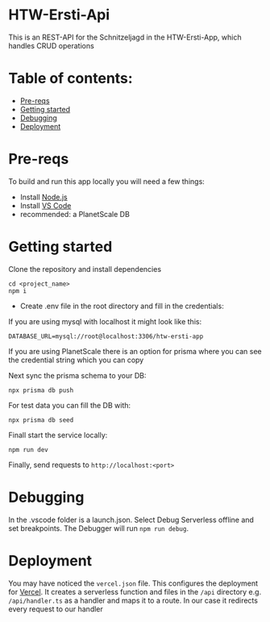 # HTW-Ersti-Api
This is an REST-API for the Schnitzeljagd in the HTW-Ersti-App, which handles CRUD operations

# Table of contents:
- [Pre-reqs](#pre-reqs)
- [Getting started](#getting-started)
- [Debugging](#debugging)
- [Deployment](#deployment)

# Pre-reqs
To build and run this app locally you will need a few things:
- Install [Node.js](https://nodejs.org/en/)
- Install [VS Code](https://code.visualstudio.com/)
- recommended: a PlanetScale DB

# Getting started
Clone the repository and install dependencies
```
cd <project_name>
npm i
```
- Create .env file in the root directory and fill in the credentials:

If you are using mysql with localhost it might look like this:
```
DATABASE_URL=mysql://root@localhost:3306/htw-ersti-app
```
If you are using PlanetScale there is an option for prisma where you can see the credential string which you can copy

Next sync the prisma schema to your DB: 
```
npx prisma db push
```

For test data you can fill the DB with:

```
npx prisma db seed
```

Finall start the service locally:
```
npm run dev
```


Finally, send requests to `http://localhost:<port>`

# Debugging
In the .vscode folder is a launch.json. Select Debug Serverless offline and set breakpoints.
The Debugger will run ```npm run debug```.

# Deployment
You may have noticed the ```vercel.json``` file. This configures the deployment for [Vercel](https://vercel.com/docs/cli).
It creates a serverless function and files in the ```/api``` directory e.g. ```/api/handler.ts``` as a handler and maps it to a route. In our case it redirects every request to our handler
